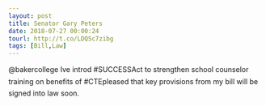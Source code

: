 ```yaml
---
layout: post
title: Senator Gary Peters
date: 2018-07-27 00:00:24
tourl: http://t.co/LDQSc7zibg
tags: [Bill,Law]
---
```

@bakercollege Ive introd #SUCCESSAct to strengthen school counselor training on benefits of #CTEpleased that key provisions from my bill will be signed into law soon.